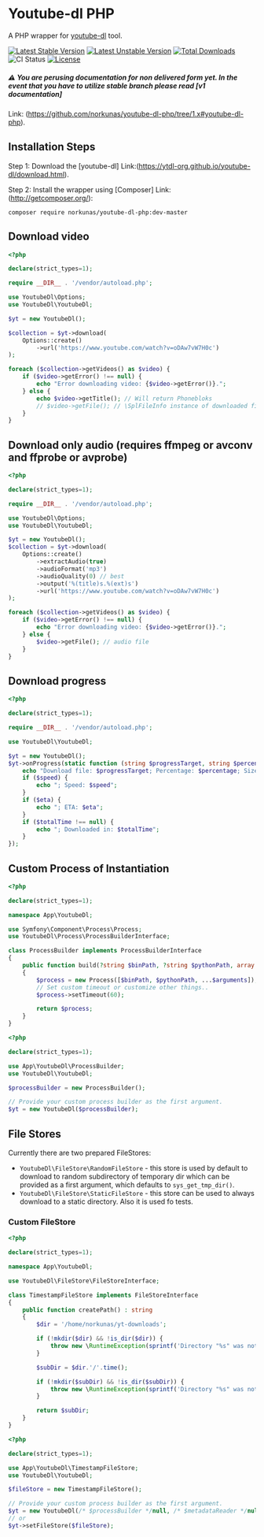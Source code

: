 # Youtube-dl PHP
A PHP wrapper for [youtube-dl](https://github.com/ytdl-org/youtube-dl) tool.

[![Latest Stable Version](https://poser.pugx.org/norkunas/youtube-dl-php/v/stable.svg)](https://packagist.org/packages/norkunas/youtube-dl-php)
[![Latest Unstable Version](https://poser.pugx.org/norkunas/youtube-dl-php/v/unstable.svg)](https://packagist.org/packages/norkunas/youtube-dl-php)
[![Total Downloads](https://poser.pugx.org/norkunas/youtube-dl-php/downloads)](https://packagist.org/packages/norkunas/youtube-dl-php)
![CI Status](https://github.com/norkunas/youtube-dl-php/workflows/CI/badge.svg?branch=master)
[![License](https://poser.pugx.org/norkunas/youtube-dl-php/license.svg)](https://packagist.org/packages/norkunas/youtube-dl-php)

##### :warning: You are perusing documentation for non delivered form yet. In the event that you have to utilize stable branch please read [v1 documentation]
Link: (https://github.com/norkunas/youtube-dl-php/tree/1.x#youtube-dl-php).

## Installation Steps
Step 1:
Download the [youtube-dl]
Link:(https://ytdl-org.github.io/youtube-dl/download.html).

Step 2:
Install the wrapper using [Composer]
Link: (http://getcomposer.org/):
```
composer require norkunas/youtube-dl-php:dev-master
```

## Download video
```php
<?php

declare(strict_types=1);

require __DIR__ . '/vendor/autoload.php';

use YoutubeDl\Options;
use YoutubeDl\YoutubeDl;

$yt = new YoutubeDl();

$collection = $yt->download(
    Options::create()
        ->url('https://www.youtube.com/watch?v=oDAw7vW7H0c')
);

foreach ($collection->getVideos() as $video) {
    if ($video->getError() !== null) {
        echo "Error downloading video: {$video->getError()}.";
    } else {
        echo $video->getTitle(); // Will return Phonebloks
        // $video->getFile(); // \SplFileInfo instance of downloaded file
    }
}

```

## Download only audio (requires ffmpeg or avconv and ffprobe or avprobe)
```php
<?php

declare(strict_types=1);

require __DIR__ . '/vendor/autoload.php';

use YoutubeDl\Options;
use YoutubeDl\YoutubeDl;

$yt = new YoutubeDl();
$collection = $yt->download(
    Options::create()
        ->extractAudio(true)
        ->audioFormat('mp3')
        ->audioQuality(0) // best
        ->output('%(title)s.%(ext)s')
        ->url('https://www.youtube.com/watch?v=oDAw7vW7H0c')
);

foreach ($collection->getVideos() as $video) {
    if ($video->getError() !== null) {
        echo "Error downloading video: {$video->getError()}.";
    } else {
        $video->getFile(); // audio file
    }
}
```

## Download progress
```php
<?php

declare(strict_types=1);

require __DIR__ . '/vendor/autoload.php';

use YoutubeDl\YoutubeDl;

$yt = new YoutubeDl();
$yt->onProgress(static function (string $progressTarget, string $percentage, string $size, string $speed, string $eta, ?string $totalTime): void {
    echo "Download file: $progressTarget; Percentage: $percentage; Size: $size";
    if ($speed) {
        echo "; Speed: $speed";
    }
    if ($eta) {
        echo "; ETA: $eta";
    }
    if ($totalTime !== null) {
        echo "; Downloaded in: $totalTime";
    }
});
```

## Custom Process of Instantiation

```php
<?php

declare(strict_types=1);

namespace App\YoutubeDl;

use Symfony\Component\Process\Process;
use YoutubeDl\Process\ProcessBuilderInterface;

class ProcessBuilder implements ProcessBuilderInterface
{
    public function build(?string $binPath, ?string $pythonPath, array $arguments = []): Process
    {
        $process = new Process([$binPath, $pythonPath, ...$arguments]);
        // Set custom timeout or customize other things..
        $process->setTimeout(60);

        return $process;
    }
}
```

```php
<?php

declare(strict_types=1);

use App\YoutubeDl\ProcessBuilder;
use YoutubeDl\YoutubeDl;

$processBuilder = new ProcessBuilder();

// Provide your custom process builder as the first argument.
$yt = new YoutubeDl($processBuilder);
```

## File Stores

Currently there are two prepared FileStores:
- `YoutubeDl\FileStore\RandomFileStore` - this store is used by default to
download to random subdirectory of temporary dir which can be provided as a
first argument, which defaults to `sys_get_tmp_dir()`.
- `YoutubeDl\FileStore\StaticFileStore` - this store can be used to always
download to a static directory. Also it is used fo tests.

### Custom FileStore

```php
<?php

declare(strict_types=1);

namespace App\YoutubeDl;

use YoutubeDl\FileStore\FileStoreInterface;

class TimestampFileStore implements FileStoreInterface
{
    public function createPath() : string
    {
        $dir = '/home/norkunas/yt-downloads';

        if (!mkdir($dir) && !is_dir($dir)) {
            throw new \RuntimeException(sprintf('Directory "%s" was not created', $dir));
        }

        $subDir = $dir.'/'.time();

        if (!mkdir($subDir) && !is_dir($subDir)) {
            throw new \RuntimeException(sprintf('Directory "%s" was not created', $subDir));
        }

        return $subDir;
    }
}
```

```php
<?php

declare(strict_types=1);

use App\YoutubeDl\TimestampFileStore;
use YoutubeDl\YoutubeDl;

$fileStore = new TimestampFileStore();

// Provide your custom process builder as the first argument.
$yt = new YoutubeDl(/* $processBuilder */null, /* $metadataReader */null, /* $filesystem */null, $fileStore);
// or
$yt->setFileStore($fileStore);
```
